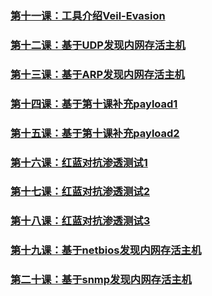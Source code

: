 ### [第十一课：工具介绍Veil-Evasion](../Chapter1/11_工具介绍Veil-Evasion.md)  
### [第十二课：基于UDP发现内网存活主机](../Chapter1/12_基于UDP发现内网存活主机.md)  
### [第十三课：基于ARP发现内网存活主机](../Chapter1/13_基于ARP发现内网存活主机.md)  
### [第十四课：基于第十课补充payload1](../Chapter1/14_基于第十课补充payload1.md)  
### [第十五课：基于第十课补充payload2](../Chapter1/15_基于第十课补充payload2.md)  
### [第十六课：红蓝对抗渗透测试1](../Chapter1/16_红蓝对抗渗透测试1.md)  
### [第十七课：红蓝对抗渗透测试2](../Chapter1/17_红蓝对抗渗透测试2.md)  
### [第十八课：红蓝对抗渗透测试3](../Chapter1/18_红蓝对抗渗透测试3.md)  
### [第十九课：基于netbios发现内网存活主机](../Chapter1/19_基于netbios发现内网存活主机.md)  
### [第二十课：基于snmp发现内网存活主机](../Chapter1/20_基于snmp发现内网存活主机.md)
